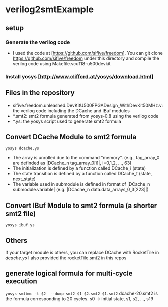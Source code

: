 # verilog2smtExample

## setup 
### Generate the verilog code 
* I used the code at [https://github.com/sifive/freedom]. 
You can git clone https://github.com/sifive/freedom under this directory and compile the verilog code using Makefile.vcu118-u500devkit

### Install yosys [http://www.clifford.at/yosys/download.html]

## Files in the repository
* sifive.freedom.unleashed.DevKitU500FPGADesign_WithDevKit50MHz.v: the verilog code including the DCache and IBuf modules
* *.smt2: smt2 formula generated from yosys-0.8 using the verilog code 
* *.ys: the yosys script used to generate smt2 formula

## Convert DCache Module to smt2 formula
`yosys dcache.ys`

* The array is unrolled due to the command "memory". (e.g., tag_array_0 are definded as \|DCache_n tag_array_0[i]\|, i=0,1,2, ..., 63)
* The initialization is defined by a function called DCache_i (state)
* The state transition is defined by a function called DCache_t (state, next_state)
* The variable used in submodule is defined in format of \|DCache_n submodule.variable\| (e.g.  \|DCache_n data.data_arrays_0_3[223]\|)

## Convert IBuf Module to smt2 formula (a shorter smt2 file)
`yosys ibuf.ys`

## Others
If your target module is others, you can replace DCache with RocketTile in *dcache.ys*
I also provided the rocketTile.smt2 in this repos

## generate logical formula for multi-cycle execution
`yosys-smtbmc -t $2  --dump-smt2 $1-$2.smt2 $1.smt2`
dcache-20.smt2 is the formula corresponding to 20 cycles. s0 -> initial state, s1, s2, ..., s19

